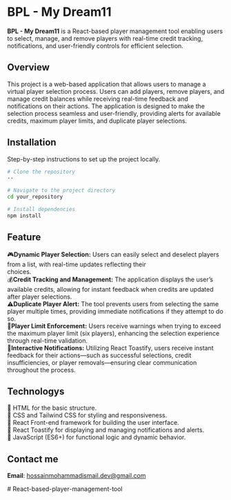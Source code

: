 
# BPL - My Dream11

**BPL - My Dream11** is a React-based player management tool enabling users to select, manage, and remove players with real-time credit tracking, notifications, and user-friendly controls for efficient selection.

## Overview

This project is a web-based application that allows users to manage a virtual player selection process. Users can add players, remove players, and manage credit balances while receiving real-time feedback and notifications on their actions. The application is designed to make the selection process seamless and user-friendly, providing alerts for available credits, maximum player limits, and duplicate player selections.

## Installation

Step-by-step instructions to set up the project locally.

```bash
# Clone the repository
--

# Navigate to the project directory
cd your_repository

# Install dependencies
npm install

```
## Feature
🎮**Dynamic Player Selection:** Users can easily select and deselect players from a list, with real-time updates reflecting their     
     choices. <br>
💰**Credit Tracking and Management:** The application displays the user’s available credits, allowing for instant feedback when credits are updated after player selections.<br>
⚠️**Duplicate Player Alert:** The tool prevents users from selecting the same player multiple times, providing immediate notifications if they attempt to do so.<br>
🚫**Player Limit Enforcement:** Users receive warnings when trying to exceed the maximum player limit (six players), enhancing the selection experience through real-time validation.<br>
🔔**Interactive Notifications:** Utilizing React Toastify, users receive instant feedback for their actions—such as successful selections, credit insufficiencies, or player removals—ensuring clear communication throughout the process.<br>

## Technologys
🔵 HTML for the basic structure. <br>
🔵 CSS and Tailwind CSS for styling and responsiveness. <br>
🔵 React Front-end framework for building the user interface. <br>
🔵 React Toastify for displaying and managing notifications and alerts. <br>
🔵 JavaScript (ES6+) for functional logic and dynamic behavior. <br>

## Contact me
**Email**: [hossainmohammadismail.dev@gmail.com](hossainmohammadismail.dev@gmail.com)

#   R e a c t - b a s e d - p l a y e r - m a n a g e m e n t - t o o l  
 